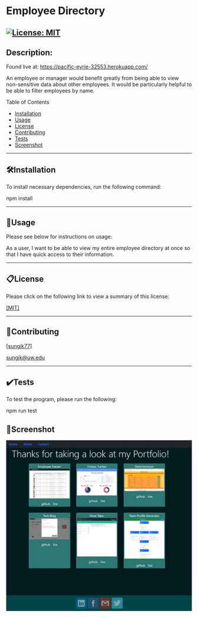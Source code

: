 # Employee Directory
[![License: MIT](https://img.shields.io/badge/License-MIT-yellow.svg)](https://opensource.org/licenses/MIT)
------------
## Description:
Found live at: https://pacific-eyrie-32553.herokuapp.com/

An employee or manager would benefit greatly from being able to view non-sensitive data about other employees. It would be particularly helpful to be able to filter employees by name.

Table of Contents

- [Installation](##🛠️Installation)
- [Usage](##📐Usage)
- [License](##📋License)
- [Contributing](##📝Contributing)
- [Tests](##✔️Tests)
- [Screenshot](##📸Screenshot)

------------
## 🛠️Installation
To install necessary dependencies, run the following command:

npm install

------------
## 📐Usage
Please see below for instructions on usage:

As a user, I want to be able to view my entire employee directory at once so that I have quick access to their information.

------------
## 📋License
Please click on the following link to view a summary of this license:

[ [MIT] ](https://opensource.org/licenses/MIT)

------------
## 📝Contributing

[ [sungjk77] ](https://github.com/sungjk77)


sungjk@uw.edu

------------
## ✔️Tests
To test the program, please run the following:

npm run test

## 📸Screenshot
![alt text](https://raw.githubusercontent.com/sungjk77/hw20-react-portfolio/master/screenshot.JPG)


